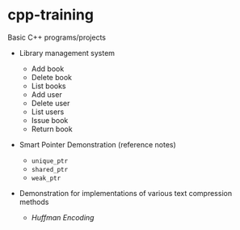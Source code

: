 # cpp-training
Basic C++ programs/projects

- Library management system
  - Add book
  - Delete book
  - List books
  - Add user
  - Delete user
  - List users
  - Issue book
  - Return book

- Smart Pointer Demonstration (reference notes)
  - `unique_ptr`
  - `shared_ptr`
  - `weak_ptr`

- Demonstration for implementations of various text compression methods
  - *Huffman Encoding*

